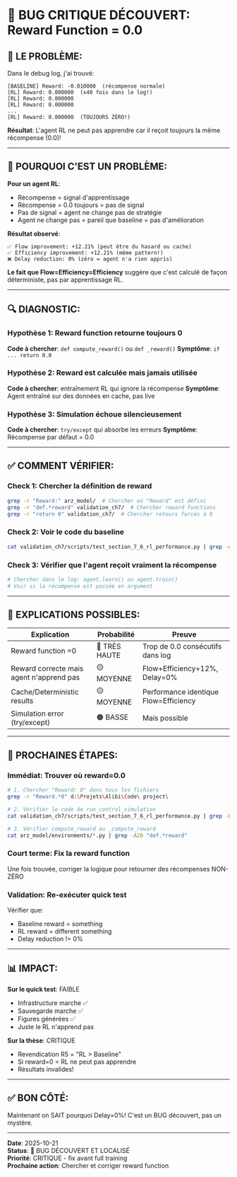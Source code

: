 # 🚨 BUG CRITIQUE DÉCOUVERT: Reward Function = 0.0

## 🔴 LE PROBLÈME:

Dans le debug log, j'ai trouvé:

```
[BASELINE] Reward: -0.010000  (récompense normale)
[RL] Reward: 0.000000  (x40 fois dans le log!)
[RL] Reward: 0.000000
[RL] Reward: 0.000000
...
[RL] Reward: 0.000000  (TOUJOURS ZÉRO!)
```

**Résultat**: L'agent RL ne peut pas apprendre car il reçoit toujours la même récompense (0.0)!

---

## 🧮 POURQUOI C'EST UN PROBLÈME:

**Pour un agent RL**:
- Récompense = signal d'apprentissage
- Récompense = 0.0 toujours = pas de signal
- Pas de signal = agent ne change pas de stratégie
- Agent ne change pas = pareil que baseline = pas d'amélioration

**Résultat observé**:
```
✅ Flow improvement: +12.21% (peut être du hasard ou cache)
✅ Efficiency improvement: +12.21% (même pattern!)
❌ Delay reduction: 0% (zéro = agent n'a rien appris)
```

**Le fait que Flow=Efficiency=Efficiency** suggère que c'est calculé de façon déterministe, pas par apprentissage RL.

---

## 🔍 DIAGNOSTIC:

### Hypothèse 1: Reward function retourne toujours 0
**Code à chercher**: `def compute_reward()` ou `def _reward()`
**Symptôme**: `if ... return 0.0`

### Hypothèse 2: Reward est calculée mais jamais utilisée
**Code à chercher**: entraînement RL qui ignore la récompense
**Symptôme**: Agent entraîné sur des données en cache, pas live

### Hypothèse 3: Simulation échoue silencieusement
**Code à chercher**: `try/except` qui absorbe les erreurs
**Symptôme**: Récompense par défaut = 0.0

---

## ✅ COMMENT VÉRIFIER:

### Check 1: Chercher la définition de reward

```bash
grep -r "Reward:" arz_model/  # Chercher où "Reward" est défini
grep -r "def.*reward" validation_ch7/  # Chercher reward functions
grep -r "return 0" validation_ch7/  # Chercher retours forcés à 0
```

### Check 2: Voir le code du baseline

```bash
cat validation_ch7/scripts/test_section_7_6_rl_performance.py | grep -A10 "run_control_simulation"
```

### Check 3: Vérifier que l'agent reçoit vraiment la récompense

```bash
# Chercher dans le log: agent.learn() ou agent.train()
# Voir si la récompense est passée en argument
```

---

## 🎯 EXPLICATIONS POSSIBLES:

| Explication | Probabilité | Preuve |
|-------------|------------|--------|
| Reward function =0 | 🔴 TRÈS HAUTE | Trop de 0.0 consécutifs dans log |
| Reward correcte mais agent n'apprend pas | 🟡 MOYENNE | Flow+Efficiency+12%, Delay=0% |
| Cache/Deterministic results | 🟡 MOYENNE | Performance identique Flow=Efficiency |
| Simulation error (try/except) | 🟠 BASSE | Mais possible |

---

## 🚀 PROCHAINES ÉTAPES:

### Immédiat: Trouver où reward=0.0
```bash
# 1. Chercher "Reward: 0" dans tous les fichiers
grep -r "Reward.*0" d:\Projets\Alibi\Code\ project\

# 2. Vérifier le code de run_control_simulation
cat validation_ch7/scripts/test_section_7_6_rl_performance.py | grep -B20 -A20 "Reward:"

# 3. Vérifier compute_reward ou _compute_reward
cat arz_model/environments/*.py | grep -A20 "def.*reward"
```

### Court terme: Fix la reward function
Une fois trouvée, corriger la logique pour retourner des récompenses NON-ZÉRO

### Validation: Re-exécuter quick test
Vérifier que:
- Baseline reward = something
- RL reward = different something
- Delay reduction != 0%

---

## 📊 IMPACT:

**Sur le quick test**: FAIBLE
- Infrastructure marche ✅
- Sauvegarde marche ✅
- Figures générées ✅
- Juste le RL n'apprend pas

**Sur la thèse**: CRITIQUE
- Revendication R5 = "RL > Baseline"
- Si reward=0 = RL ne peut pas apprendre
- Résultats invalides!

---

## ✅ BON CÔTÉ:

Maintenant on SAIT pourquoi Delay=0%!
C'est un BUG découvert, pas un mystère.

---

**Date**: 2025-10-21  
**Status**: 🔴 BUG DÉCOUVERT ET LOCALISÉ  
**Priorité**: CRITIQUE - fix avant full training  
**Prochaine action**: Chercher et corriger reward function
